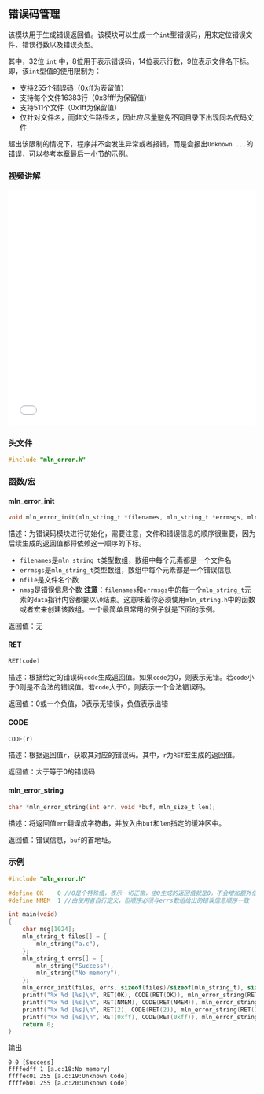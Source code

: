 ## 错误码管理

该模块用于生成错误返回值。该模块可以生成一个`int`型错误码，用来定位错误文件、错误行数以及错误类型。

其中，32位 `int` 中，8位用于表示错误码，14位表示行数，9位表示文件名下标。即，该`int`型值的使用限制为：

- 支持255个错误码（0xff为表留值）
- 支持每个文件16383行（0x3ffff为保留值）
- 支持511个文件（0x1ff为保留值）
- 仅针对文件名，而非文件路径名，因此应尽量避免不同目录下出现同名代码文件

超出该限制的情况下，程序并不会发生异常或者报错，而是会报出`Unknown ...`的错误，可以参考本章最后一小节的示例。



### 视频讲解

<iframe src="//player.bilibili.com/player.html?bvid=BV148411R7Xt&page=1&autoplay=0" scrolling="no" border="0" frameborder="no" framespacing="0" allowfullscreen="true" height="480px" width="100%"> </iframe>



### 头文件

```c
#include "mln_error.h"
```



### 函数/宏



#### mln_error_init

```c
void mln_error_init(mln_string_t *filenames, mln_string_t *errmsgs, mln_size_t nfile, mln_size_t nmsg);
```

描述：为错误码模块进行初始化，需要注意，文件和错误信息的顺序很重要，因为后续生成的返回值都将依赖这一顺序的下标。

- `filenames`是`mln_string_t`类型数组，数组中每个元素都是一个文件名
- `errmsgs`是`mln_string_t`类型数组，数组中每个元素都是一个错误信息
- `nfile`是文件名个数
- `nmsg`是错误信息个数
**注意**：`filenames`和`errmsgs`中的每一个`mln_string_t`元素的`data`指针内容都要以`\0`结束。这意味着你必须使用`mln_string.h`中的函数或者宏来创建该数组。一个最简单且常用的例子就是下面的示例。

返回值：无



#### RET

```c
RET(code)
```

描述：根据给定的错误码`code`生成返回值。如果`code`为0，则表示无错。若`code`小于0则是不合法的错误值。若`code`大于0，则表示一个合法错误码。

返回值：0或一个负值，0表示无错误，负值表示出错



#### CODE

```c
CODE(r)
```

描述：根据返回值`r`，获取其对应的错误码。其中，`r`为`RET`宏生成的返回值。

返回值：大于等于0的错误码



#### mln_error_string

```c
char *mln_error_string(int err, void *buf, mln_size_t len);
```

描述：将返回值`err`翻译成字符串，并放入由`buf`和`len`指定的缓冲区中。

返回值：错误信息，`buf`的首地址。



### 示例

```c
#include "mln_error.h"

#define OK    0 //0是个特殊值，表示一切正常，由0生成的返回值就是0，不会增加额外信息
#define NMEM  1 //由使用者自行定义，但顺序必须与errs数组给出的错误信息顺序一致

int main(void)
{
    char msg[1024];
    mln_string_t files[] = {
        mln_string("a.c"),
    };
    mln_string_t errs[] = {
        mln_string("Success"),
        mln_string("No memory"),
    };
    mln_error_init(files, errs, sizeof(files)/sizeof(mln_string_t), sizeof(errs)/sizeof(mln_string_t));
    printf("%x %d [%s]\n", RET(OK), CODE(RET(OK)), mln_error_string(RET(OK), msg, sizeof(msg)));
    printf("%x %d [%s]\n", RET(NMEM), CODE(RET(NMEM)), mln_error_string(RET(NMEM), msg, sizeof(msg)));
    printf("%x %d [%s]\n", RET(2), CODE(RET(2)), mln_error_string(RET(2), msg, sizeof(msg)));
    printf("%x %d [%s]\n", RET(0xff), CODE(RET(0xff)), mln_error_string(RET(0xff), msg, sizeof(msg)));
    return 0;
}
```

输出

```
0 0 [Success]
ffffedff 1 [a.c:18:No memory]
ffffec01 255 [a.c:19:Unknown Code]
ffffeb01 255 [a.c:20:Unknown Code]
```
